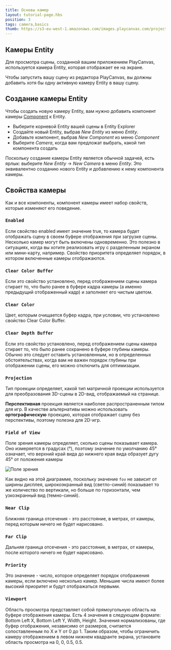 ```yaml
---
title: Основы камер
layout: tutorial-page.hbs
position: 3
tags: camera,basics
thumb: https://s3-eu-west-1.amazonaws.com/images.playcanvas.com/projects/12/186/KM6GIE-image-75.jpg
---
```


## Камеры Entity

Для просмотра сцены, созданной вашим приложением PlayCanvas, используется камера Entity, которая отображает ее на экране.

Чтобы запустить вашу сцену из редактора PlayCanvas, вы должны добавить хотя бы одну активную камеру Entity в вашу сцену.

## Создание камеры Entity

Чтобы создать новую камеру Entity, вам нужно добавить компонент камеры [Component][1] к Entity.

* Выберите корневой Entity вашей сцены в Entity Explorer
* Создайте новый Entity, выбрав *New Entity* из меню *Entity*.
* Добавьте компонент, выбрав *New Component* из меню *Component*
* Выберите *Camera*, когда вам предложат выбрать, какой тип компонента создать

Поскольку создание камеры Entity является обычной задачей, есть ярлык: выберите *New Entity* -> *New Camera* в меню *Entity*.
Это эквивалентно созданию нового Entity и добавлению к нему компонента камеры.

## Свойства камеры

Как и все компоненты, компонент камеры имеет набор свойств, которые изменяют его поведение.

### `Enabled`

Если свойство enabled имеет значение true, то камера будет отображать сцену в своем буфере отображения при загрузке сцены. Несколько камер могут быть включены одновременно. Это полезно в ситуациях, когда вы хотите реализовать игру с разделенным экраном или мини-карту, например. Свойство приоритета определяет порядок, в котором включенные камеры отображаются.

### `Clear Color Buffer`

Если это свойство установлено, перед отображением сцены камера стирает то, что было ранее в буфере кадра камеры (а именно предыдущий отображенный кадр) и заполняет его чистым цветом.

### `Clear Color`

Цвет, которым очищается буфер кадра, при условии, что установлено свойство Clear Color Buffer.

### `Clear Depth Buffer`

Если это свойство установлено, перед отображением сцены камера стирает то, что было ранее сохранено в буфере глубины камеры. Обычно это следует оставить установленным, но в определенных обстоятельствах, когда вам не важен порядок глубины при отображении сцены, его можно отключить для оптимизации.

### `Projection`

Тип проекции определяет, какой тип матричной проекции используется для преобразования 3D-сцены в 2D-вид, отображаемый на странице.

**Перспективная** проекция является наиболее распространенным типом для игр. В качестве альтернативы можно использовать **ортографическую** проекцию, которая отображает сцену без перспективы, поэтому полезна для 2D-игр.

### `Field of View`

Поле зрения камеры определяет, сколько сцены показывает камера. Оно измеряется в градусах (&deg;), поэтому значение по умолчанию 45&deg; означает, что верхний край вида до нижнего края вида образует дугу 45&deg; от положения камеры

![Поле зрения][2]

Как видно на этой диаграмме, поскольку значение `fov` не зависит от ширины дисплея, широкоэкранный вид (светло-синий) показывает то же количество по вертикали, но больше по горизонтали, чем узкоэкранный вид (темно-синий).

### `Near Clip`

Ближняя граница отсечения - это расстояние, в метрах, от камеры, перед которым ничего не будет нарисовано.

### `Far Clip`

Дальняя граница отсечения - это расстояние, в метрах, от камеры, после которого ничего не будет нарисовано.

### `Priority`

Это значение - число, которое определяет порядок отображения камеры, если включено несколько камер. Меньшие числа имеют более высокий приоритет и будут отображаться первыми.

### `Viewport`

Область просмотра представляет собой прямоугольную область на буфере отображения камеры. Есть 4 значения в следующем формате: Bottom Left X, Bottom Left Y, Width, Height. Значения нормализованы, где буфер отображения, независимо от размеров, считается сопоставленным по X и Y от 0 до 1. Таким образом, чтобы ограничить камеру отображением в левом нижнем квадранте экрана, установите область просмотра на 0, 0, 0.5, 0.5.

[1]: /user-manual/glossary#component
[2]: /images/platform/field_of_view.png
